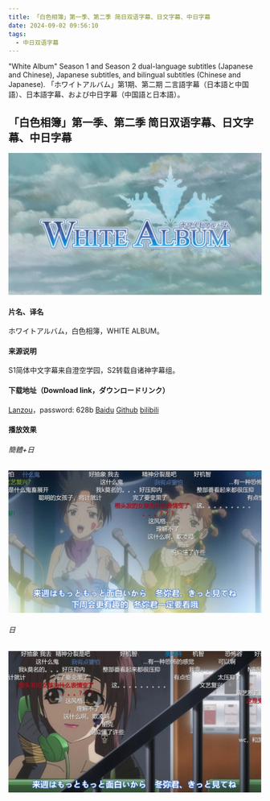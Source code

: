 ```yaml
---
title: 「白色相簿」第一季、第二季 简日双语字幕、日文字幕、中日字幕
date: 2024-09-02 09:56:10
tags:
  - 中日双语字幕
---
```


"White Album" Season 1 and Season 2 dual-language subtitles (Japanese and Chinese), Japanese subtitles, and bilingual subtitles (Chinese and Japanese).
「ホワイトアルバム」第1期、第二期 二言語字幕（日本語と中国語）、日本語字幕、および中日字幕（中国語と日本語）。

<!-- more -->

## 「白色相簿」第一季、第二季 简日双语字幕、日文字幕、中日字幕

![](https://raw.githubusercontent.com/lwtdzh/imghost/master/img/20241219201132724.webp)

#### 片名、译名
ホワイトアルバム，白色相簿，WHITE ALBUM。

#### 来源说明
S1简体中文字幕来自澄空学园，S2转载自诸神字幕组。

#### 下载地址（Download link，ダウンロードリンク）
[Lanzou](https://wwqq.lanzoub.com/iH0T528vvemj)，password: 628b
[Baidu](https://pan.baidu.com/s/1IvR_K_LmE4w1nHXnwuY6uA?pwd=fayx)
[Github](https://github.com/lwtdzh/imghost/blob/master/subs/%E7%99%BD%E8%89%B2%E7%9B%B8%E7%B0%BF.zip)
[bilibili](https://www.bilibili.com/opus/972396869464358931)

#### 播放效果
###### 簡體+日
![](https://raw.githubusercontent.com/lwtdzh/imghost/master/img/20241219201519517.jpg)
###### 日
![](https://raw.githubusercontent.com/lwtdzh/imghost/master/img/20241219201519566.jpg)
